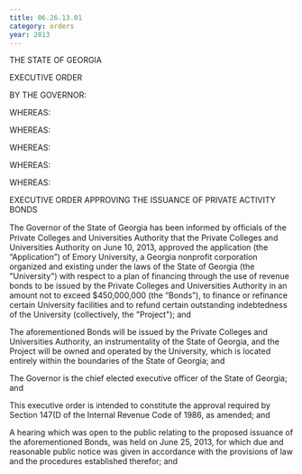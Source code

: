 ```yaml
---
title: 06.26.13.01
category: orders
year: 2013
---
```

 

THE STATE OF GEORGIA

EXECUTIVE ORDER

BY THE GOVERNOR:

WHEREAS:

WHEREAS:

WHEREAS:

WHEREAS:

WHEREAS:

EXECUTIVE ORDER
APPROVING THE ISSUANCE OF
PRIVATE ACTIVITY BONDS

The Governor of the State of Georgia has been informed by ofﬁcials of the
Private Colleges and Universities Authority that the Private Colleges and
Universities Authority on June 10, 2013, approved the application (the
“Application”) of Emory University, a Georgia nonprofit corporation
organized and existing under the laws of the State of Georgia (the
"University") with respect to a plan of financing through the use of
revenue bonds to be issued by the Private Colleges and Universities
Authority in an amount not to exceed $450,000,000 (the “Bonds”), to
finance or refinance certain University facilities and to refund certain
outstanding indebtedness of the University (collectively, the "Project");
and

The aforementioned Bonds will be issued by the Private Colleges and
Universities Authority, an instrumentality of the State of Georgia, and the
Project will be owned and operated by the University, which is located
entirely within the boundaries of the State of Georgia; and

The Governor is the chief elected executive officer of the State of Georgia;
and

This executive order is intended to constitute the approval required by
Section 147(D of the Internal Revenue Code of 1986, as amended; and

A hearing which was open to the public relating to the proposed issuance
of the aforementioned Bonds, was held on June 25, 2013, for which due
and reasonable public notice was given in accordance with the provisions
of law and the procedures established therefor; and

